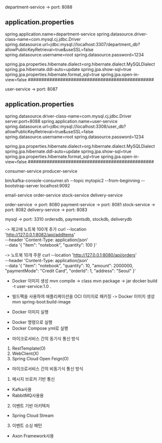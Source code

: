 department-service -> port: 8088

## application.properties #####################
spring.application.name=department-service
spring.datasource.driver-class-name=com.mysql.cj.jdbc.Driver
spring.datasource.url=jdbc:mysql://localhost:3307/department_db?allowPublicKeyRetrieval=true&useSSL=false
spring.datasource.username=root
spring.datasource.password=1234

spring.jpa.properties.hibernate.dialect=org.hibernate.dialect.MySQLDialect
spring.jpa.hibernate.ddl-auto=update
spring.jpa.show-sql=true
spring.jpa.properties.hibernate.format_sql=true
spring.jpa.open-in-view=false
###############################################

user-service -> port: 8087

## application.properties #####################
spring.datasource.driver-class-name=com.mysql.cj.jdbc.Driver
server.port=8088
spring.application.name=user-service
spring.datasource.url=jdbc:mysql://localhost:3308/user_db?allowPublicKeyRetrieval=true&useSSL=false
spring.datasource.username=root
spring.datasource.password=1234

spring.jpa.properties.hibernate.dialect=org.hibernate.dialect.MySQLDialect
spring.jpa.hibernate.ddl-auto=update
spring.jpa.show-sql=true
spring.jpa.properties.hibernate.format_sql=true
spring.jpa.open-in-view=false
###############################################

consumer-service
producer-service

bin/kafka-console-consumer.sh --topic mytopic2 --from-beginning --bootstrap-server localhost:9092

email-service
order-service
stock-service
delivery-service

order-service -> port: 8080
payment-service -> port: 8081
stock-service -> port: 8082
delivery-service -> port: 8083

mysql -> port: 3310
ordersdb, paymentsdb, stockdb, deliverydb

-> 재고에 노트북 100개 추가
curl --location 'http://127.0.0.1:8082/api/addItems' \
--header 'Content-Type: application/json' \
--data '{
"item": "notebook",
"quantity": 100
}'

-> 노트북 10개 주문
curl --location 'http://127.0.0.1:8080/api/orders' \
--header 'Content-Type: application/json' \
--data '{
"item": "notebook",
"quantity": 10,
"amount": 2000000,
"paymentMode": "Credit Card",
"orderId": 1,
"address": "Seoul"
}'


* Docker 이미지 생성
  mvn compile -> class
  mvn package -> jar
  docker build -t user-service:1.0 .

* 빌드팩을 사용하여 애플리케이션을 OCI 이미지로 패키징 -> Docker 이미지 생성
  mvn spring-boot:build-image

* Docker 이미지 실행
- Docker 명령으로 실행
- Docker Compose yml로 실행


* 마이크로서비스 간의 동기식 통신 방식
1. RestTemplate(O)
2. WebClient(X)
3. Spring Cloud Open Feign(O)

* 마이크로서비스 간의 비동기식 통신 방식
1. 메시지 브로커 기반 통신
- Kafka사용
- RabbitMQ사용용
2. 이벤트 기반 아키텍처
- Spring Cloud Stream
3. 이벤트 소싱 패턴
- Axon Framework사용